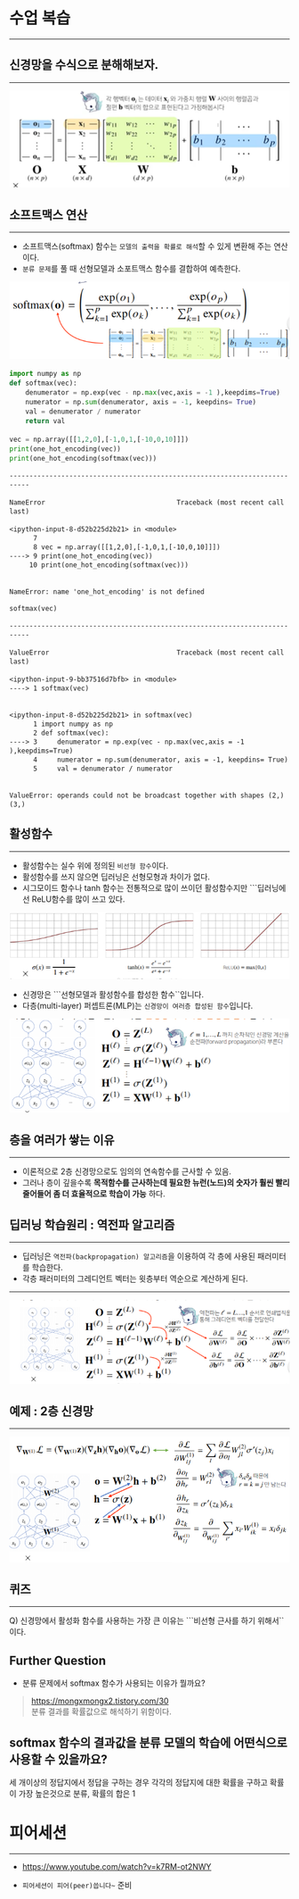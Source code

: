 
# 수업 복습
---


## 신경망을 수식으로 분해해보자.
---


![Neural.PNG](image/Neural.PNG)

## 소프트맥스 연산
---
- 소프트맥스(softmax) 함수는 ```모델의 출력을 확률로 해석```할 수 있게 변환해 주는 연산 이다.
- ```분류 문제```를 풀 때 선형모델과 소포트맥스 함수를 결합하여 예측한다.

![softmax.PNG](image/softmax.PNG)


```python
import numpy as np
def softmax(vec):
    denumerator = np.exp(vec - np.max(vec,axis = -1 ),keepdims=True)
    numerator = np.sum(denumerator, axis = -1, keepdins= True)
    val = denumerator / numerator
    return val

vec = np.array([[1,2,0],[-1,0,1,[-10,0,10]]])
print(one_hot_encoding(vec))
print(one_hot_encoding(softmax(vec)))
```


    ---------------------------------------------------------------------------

    NameError                                 Traceback (most recent call last)

    <ipython-input-8-d52b225d2b21> in <module>
          7 
          8 vec = np.array([[1,2,0],[-1,0,1,[-10,0,10]]])
    ----> 9 print(one_hot_encoding(vec))
         10 print(one_hot_encoding(softmax(vec)))
    

    NameError: name 'one_hot_encoding' is not defined



```python
softmax(vec)
```


    ---------------------------------------------------------------------------

    ValueError                                Traceback (most recent call last)

    <ipython-input-9-bb37516d7bfb> in <module>
    ----> 1 softmax(vec)
    

    <ipython-input-8-d52b225d2b21> in softmax(vec)
          1 import numpy as np
          2 def softmax(vec):
    ----> 3     denumerator = np.exp(vec - np.max(vec,axis = -1 ),keepdims=True)
          4     numerator = np.sum(denumerator, axis = -1, keepdins= True)
          5     val = denumerator / numerator
    

    ValueError: operands could not be broadcast together with shapes (2,) (3,) 


## 활성함수
---
- 활성함수는 실수 위에 정의된 ```비선형 함수```이다.
- 활성함수를 쓰지 않으면 딥러닝은 선형모형과 차이가 없다.
- 시그모이드 함수나 tanh 함수는 전통적으로 많이 쓰이던 활성함수지만 ```딥러닝에선 ReLU함수를 많이 쓰고 있다.

![active.PNG](image/active.PNG)

- 신경망은 ```선형모델과 활성함수를 합성한 함수``입니다.
- 다층(multi-layer) 퍼셉트론(MLP)는 ```신경망이 여러층 합성된 함수```입니다.

![multi.PNG](image/multi.PNG)

## 층을 여러가 쌓는 이유
---
- 이론적으로 2층 신경망으로도 임의의 연속함수를 근사할 수 있음.
- 그러나 층이 깊을수록 **목적함수를 근사하는데 필요한 뉴런(노드)의 숫자가 훨씬 빨리 줄어들어 좀 더 효율적으로 학습이 가능** 하다.

## 딥러닝 학습원리 : 역전파 알고리즘
---
- 딥러닝은 ```역전파(backpropagation) 알고리즘```을 이용하여 각 층에 사용된 패러미터를 학습한다.
- 각층 패러미터의 그레디언트 벡터는 윗층부터 역순으로 계산하게 된다.
---


![backpropagation.PNG](image/backpropagation.PNG)

## 예제 : 2층 신경망
---
![2layer.PNG](image/2layer.PNG)

## 퀴즈
---
Q) 신경망에서 활성화 함수를 사용하는 가장 큰 이유는 ```비선형 근사를 하기 위해서`` 이다.

## Further Question

- 분류 문제에서 softmax 함수가 사용되는 이유가 뭘까요?
> https://mongxmongx2.tistory.com/30  
분류 결과를 확률값으로 해석하기 위함이다.


 softmax 함수의 결과값을 분류 모델의 학습에 어떤식으로 사용할 수 있을까요?
---
세 개이상의 정답지에서 정답을 구하는 경우 각각의 정답지에 대한 확률을 구하고 확률이 가장 높은것으로 분류, 확률의 합은 1

# 피어세션
---
- https://www.youtube.com/watch?v=k7RM-ot2NWY 

- ```피어세션이 피어(peer)씁니다~``` 준비


```python

```


```python

```


```python

```
